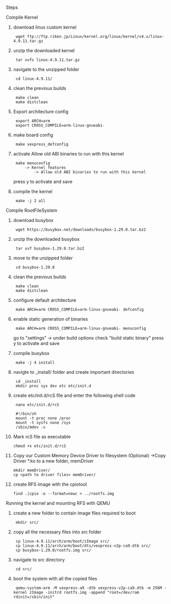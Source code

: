 Steps

Compile Kernel

1. download linux custom kernel

		wget ftp://ftp.riken.jp/Linux/kernel.org/linux/kernel/v4.x/linux-4.9.11.tar.gz

2. unzip the downloaded kernel

		tar xvfs linux-4.9.11.tar.gz
	
3. navigate to the unzipped folder

		cd linux-4.9.11/

4. clean the previous builds

		make clean
		make distclean

5. Export architecture config

		export ARCH=arm
		export CROSS_COMPILE=arm-linux-gnueabi-
		
6. make board config

		make vexpress_defconfig

7. activate Allow old ABI binaries to run with this kernel

		make menuconfig
			-> Kernel features
				-> Allow old ABI binaries to run with this kernel

	press y to activate and save
	
8. compile the kernel
		
		make -j 2 all

Compile RootFileSystem

1. download busybox
		
		wget https://busybox.net/downloads/busybox-1.29.0.tar.bz2

2. unzip the downloaded busybox
		
		tar xvf busybox-1.29.0.tar.bz2
	
3. move to the unzipped folder
			
		cd busybox-1.29.0

4. clean the previous builds
	
		make clean
		make distclean

5. configure default architecture
		
		make ARCH=arm CROSS_COMPILE=arm-linux-gnueabi- defconfig
		
6. enable static generation of binaries
	
		make ARCH=arm CROSS_COMPILE=arm-linux-gnueabi- menuconfig
	
	go to "settings" -> under build options check "build static binary"	
	press y to activate and save

7. compile busybox
		
		make -j 4 install
	
8. navigte to _install/ folder and create important directories
	
		cd _install
		mkdir proc sys dev etc etc/init.d

9. create etc/init.d/rcS file and enter the following shell code
		
		nano etc/init.d/rcS
			
		#!/bin/sh
		mount -t proc none /proc
		mount -t sysfs none /sys
		/sbin/mdev -s

10. Mark rcS file as executable
		
		chmod +x etc/init.d/rcS

11. Copy our Custom Memory Device Driver to filesystem (Optional)
	    ->Copy Driver *.ko to a new folder, memDriver
		
		mkdir memDriver/
		cp <path to driver files> memDriver/
		
12. create RFS image with the cpiotool
	
		find .|cpio -o --format=newc > ../rootfs.img

Running the kernel and mounting RFS with QEMU

1. create a new folder to contain image files required to boot

		mkdir src/

2. copy all the necessary files into src folder

		cp linux-4.9.11/arch/arm/boot/zImage src/
		cp linux-4.9.11/arch/arm/boot/dts/vexpress-v2p-ca9.dtb src/
		cp busybox-1.29.0/rootfs.img src/

3. navigate to src directory

		cd src/

4. boot the system with all the copied files

		qemu-system-arm -M vexpress-a9 -dtb vexpress-v2p-ca9.dtb -m 256M -kernel zImage -initrd rootfs.img -append "root=/dev/ram rdinit=/sbin/init"
